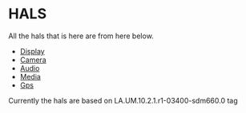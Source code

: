 # HALS

All the hals that is here are from here below.

- [Display](https://github.com/iamimmanuelraj/android_hardware_qcom-caf_sdm660_display/)
- [Camera](https://github.com/iamimmanuelraj/android_hardware_qcom-caf_sdm660_camera/)
- [Audio](https://github.com/iamimmanuelraj/android_hardware_qcom-caf_sdm660_audio/)
- [Media](https://github.com/iamimmanuelraj/android_hardware_qcom-caf_sdm660_media/)
- [Gps](https://github.com/iamimmanuelraj/android_hardware_qcom-caf_sdm660_gps/)

Currently the hals are based on LA.UM.10.2.1.r1-03400-sdm660.0 tag